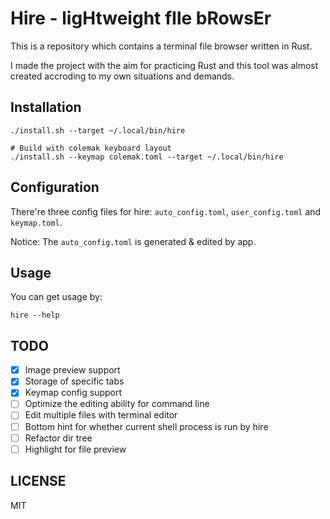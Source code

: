 # Hire - ligHtweight fIle bRowsEr

This is a repository which contains a terminal file browser written in Rust.

I made the project with the aim for practicing Rust and this tool was almost created accroding to my own situations and demands.

## Installation

```shell
./install.sh --target ~/.local/bin/hire

# Build with colemak keyboard layout
./install.sh --keymap colemak.toml --target ~/.local/bin/hire
```

## Configuration

There're three config files for hire: `auto_config.toml`, `user_config.toml` and `keymap.toml`.

Notice: The `auto_config.toml` is generated & edited by app.

## Usage

You can get usage by:

```shell
hire --help
```

## TODO

- [x] Image preview support
- [x] Storage of specific tabs
- [x] Keymap config support
- [ ] Optimize the editing ability for command line
- [ ] Edit multiple files with terminal editor
- [ ] Bottom hint for whether current shell process is run by hire
- [ ] Refactor dir tree
- [ ] Highlight for file preview

## LICENSE
MIT
